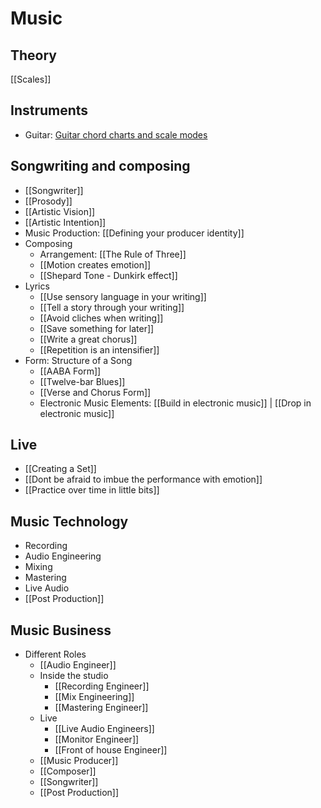 # Music

## Theory

[[Scales]]

## Instruments

- Guitar: [Guitar chord charts and scale modes](../attachments/guitar-chord-charts-and-scale-modes.pdf)

## Songwriting and composing

- [[Songwriter]]
- [[Prosody]]
- [[Artistic Vision]]
- [[Artistic Intention]]
- Music Production: [[Defining your producer identity]]
- Composing
  - Arrangement: [[The Rule of Three]]
  - [[Motion creates emotion]]
  - [[Shepard Tone - Dunkirk effect]]
- Lyrics
  - [[Use sensory language in your writing]]
  - [[Tell a story through your writing]]
  - [[Avoid cliches when writing]]
  - [[Save something for later]]
  - [[Write a great chorus]]
  - [[Repetition is an intensifier]]
- Form: Structure of a Song
  - [[AABA Form]]
  - [[Twelve-bar Blues]]
  - [[Verse and Chorus Form]]
  - Electronic Music Elements: [[Build in electronic music]] | [[Drop in electronic music]]

## Live

- [[Creating a Set]]
- [[Dont be afraid to imbue the performance with emotion]]
- [[Practice over time in little bits]]

## Music Technology

- Recording
- Audio Engineering
- Mixing
- Mastering
- Live Audio
- [[Post Production]]

## Music Business

- Different Roles
  - [[Audio Engineer]]
  - Inside the studio
    - [[Recording Engineer]]
    - [[Mix Engineering]]
    - [[Mastering Engineer]]
  - Live
    - [[Live Audio Engineers]]
    - [[Monitor Engineer]]
    - [[Front of house Engineer]]
  - [[Music Producer]]
  - [[Composer]]
  - [[Songwriter]]
  - [[Post Production]]
